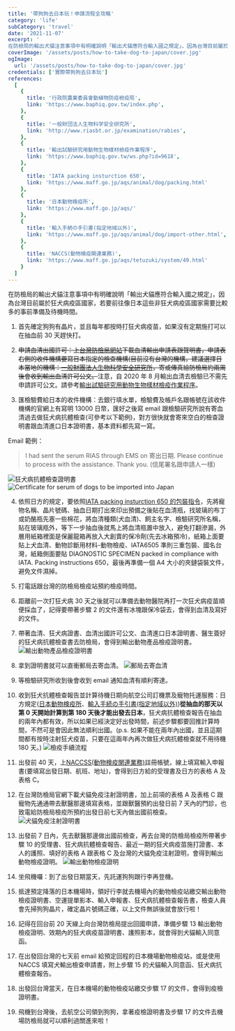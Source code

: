 ```yaml
---
title: '帶狗狗去日本玩！申請流程全攻略'
category: 'life'
subCategory: 'travel'
date: '2021-11-07'
excerpt: '
在防檢局的輸出犬貓注意事項中有明確說明「輸出犬貓應符合輸入國之規定」，因為台灣目前屬於狂犬病疫區國家，若要前往像日本這些非狂犬病疫區國家需要比較多的事前準備及待機時間。'
coverImage: '/assets/posts/how-to-take-dog-to-japan/cover.jpg'
ogImage:
  url: '/assets/posts/how-to-take-dog-to-japan/cover.jpg'
credentials: ['實際帶狗狗去日本玩']
references:
  [
    {
      title: '行政院農業委員會動植物防疫檢疫局',
      link: 'https://www.baphiq.gov.tw/index.php',
    },
    {
      title: '一般財団法人生物科学安全研究所',
      link: 'http://www.riasbt.or.jp/examination/rabies',
    },
    {
      title: '輸出試驗研究用動物生物樣材檢疫作業程序',
      link: 'https://www.baphiq.gov.tw/ws.php?id=9618',
    },
    {
      title: 'IATA packing insturction 650',
      link: 'https://www.maff.go.jp/aqs/animal/dog/packing.html'
    },
    {
      title: '日本動物検疫所',
      link: 'https://www.maff.go.jp/aqs/'
    },
    {
      title: '輸入手続の手引書(指定地域以外)',
      link: 'https://www.maff.go.jp/aqs/animal/dog/import-other.html',
    },
    {
      title: 'NACCS(動物検疫関連業務)',
      link: 'https://www.maff.go.jp/aqs/tetuzuki/system/49.html'
    }
  ]
---
```


在防檢局的輸出犬貓注意事項中有明確說明「輸出犬貓應符合輸入國之規定」，因為台灣目前屬於狂犬病疫區國家，若要前往像日本這些非狂犬病疫區國家需要比較多的事前準備及待機時間。

1. 首先確定狗狗有晶片，並且每年都按時打狂犬病疫苗，如果沒有定期施打可以在抽血前 30 天趕快打。

2. <del>申請血清出國許可：上[台灣防檢局網站](https://www.baphiq.gov.tw/index.php)下載血清輸出申請表跟聲明書，申請表右側的收件機構要寫日本指定的檢查機構(目前沒有台灣的機構，建議選擇日本當地的機構：[一般財團法人生物科學安全研究所](http://www.riasbt.or.jp/examination/rabies)，寄或傳真給防檢局約兩周後會收到輸出血清許可公文。</del>注意，自 2020 年 8 月輸出血清去檢驗已不需先申請許可公文。請參考[輸出試驗研究用動物生物樣材檢疫作業程序](https://www.baphiq.gov.tw/ws.php?id=9618)。

3. 匯檢驗費給日本的收件機構：去銀行填水單，檢驗費及帳戶名跟帳號在該收件機構的官網上有寫明 13000 日幣，匯好之後寫 email 跟檢驗研究所說有寄血清過去做狂犬病抗體檢查(可參考以下範例)，對方很快就會寄來空白的檢查證明書跟血清進口日本證明書，基本資料都先寫一寫。

Email 範例：

> I had sent the serum RIAS through EMS on 寄出日期. Please continue to process with the assistance. Thank you. (信尾署名跟申請人一樣)

![狂犬病抗體檢查證明書](https://i.imgur.com/513u8jA.png)
![Certificate for serum of dogs to be imported into Japan](https://i.imgur.com/gzeyOH0.png)

4. 依照日方的規定，要依照[IATA packing insturction 650 的包裝指令](https://www.maff.go.jp/aqs/animal/dog/packing.html)，先將寵物名稱、晶片號碼、抽血日期打出來印出預備之後貼在血清瓶，找玻璃的布丁或奶酪瓶先塞一些棉花，將血清種類(犬血清)、飼主名字、檢驗研究所名稱，貼在玻璃瓶外，等下一步抽血後就馬上將血清瓶置中放入，避免打翻滲漏，外層用紙箱裡面是保麗龍箱再放入大創賣的保冷劑(先去冰箱預冷)，紙箱上面要貼上犬血清、動物診斷用材料-動物檢疫、IATA6505 準則三重包裝、國名台灣，紙箱側面要貼 DIAGNOSTIC SPECIMEN packed in compliance with IATA. Packing instructions 650，最後再準備一個 A4 大小的夾鏈袋裝文件，避免文件濕掉。

5. 打電話跟台灣的防檢局檢疫站預約檢疫時間。

6. 距離前一次打狂犬病 30 天之後就可以準備去動物醫院再打一次狂犬病疫苗順便採血了，記得要帶著步驟 2 的文件還有冰塊跟保冷袋去，會得到血清及寫好的文件。

7. 帶著血清、狂犬病證書、血清出國許可公文、血清進口日本證明書、醫生簽好的狂犬病抗體檢查書去防檢局，會得到輸出動物產品檢疫證明書。
   ![輸出動物產品檢疫證明書](https://i.imgur.com/IG3pJxk.jpg)

8. 拿到證明書就可以直衝郵局去寄血清。
   ![郵局去寄血清](https://i.imgur.com/bHy6peh.png)

9. 等檢驗研究所收到後會收到 email 通知血清有順利寄達。

10. 收到狂犬抗體檢查報告並計算待機日期向航空公司訂機票及寵物托運服務：日方規定([日本動物検疫所](https://www.maff.go.jp/aqs/)、[輸入手続の手引書(指定地域以外)](https://www.maff.go.jp/aqs/animal/dog/import-other.html))**從抽血的那天以第 0 天開始計算到第 180 天後才能出發去日本**，狂犬病抗體檢查報告在抽血的兩年內都有效，所以如果已經決定好出發時間，前述步驟都要回推計算時間，不然可是會因此無法順利出國。(p.s. 如果不能在兩年內出國，並且這期間都有按時注射狂犬疫苗，只要在這兩年內再次做狂犬病抗體檢查就不用待機 180 天。)
    ![檢疫手續流程](https://i.imgur.com/YlzA3YT.png)

11. 出發前 40 天，上[NACCSS(動物検疫関連業務)](https://www.maff.go.jp/aqs/tetuzuki/system/49.html)註冊帳號，線上填寫輸入申報書(要填寫出發日期、航班、地址)，會得到日方給的受理書及日方的表格 A 及表格 C。

12. 在台灣防檢局官網下載犬貓免疫注射證明書，加上前項的表格 A 及表格 C 跟寵物先通通帶去獸醫那邊填寫表格，並跟獸醫預約出發日前 7 天內的門診，也致電給防檢局檢疫所預約出發日前七天內做出國前檢查。
    ![犬貓免疫注射證明書](https://i.imgur.com/AtxHft0.png)

13. 出發前 7 日內，先去獸醫那邊做出國前檢查，再去台灣的防檢局檢疫所帶著步驟 10 的受理書、狂犬病抗體檢查報告、最近一期的狂犬病疫苗施打證書、本人的護照、填好的表格 A 跟表格 C 及台灣的犬貓免疫注射證明，會得到輸出動物檢疫證明。
    ![輸出動物檢疫證明](https://i.imgur.com/yl2xgJz.png)

14. 坐飛機囉：到了出發日期當天，先託運狗狗跟行李再登機。

15. 抵達預定降落的日本機場時，領好行李就去機場內的動物檢疫站繳交輸出動物檢疫證明書、空運提單影本、輸入申報書、狂犬病抗體檢查報告書，檢查人員會先掃狗狗晶片，確定晶片號碼正確，以上文件無誤後就會放行啦！

16. 記得在回台前 20 天線上向台灣防檢局提出回國申請，準備步驟 13 輸出動物檢疫證明、效期內的狂犬病疫苗證明書、護照影本，就會得到犬貓輸入同意函。

17. 在出發回台灣的七天前 email 給預定回程的日本機場動物檢疫站，或是使用 NACCS 填寫犬輸出檢查申請書，附上步驟 15 的犬貓輸入同意函、狂犬病抗體檢查報告。

18. 出發回台灣當天，在日本機場的動物檢疫站繳交步驟 17 的文件，會得到疫檢證明書。

19. 飛機到台灣後，去航空公司領到狗狗，拿著疫檢證明書及步驟 17 的文件去機場防檢局就可以順利過關進來啦！
